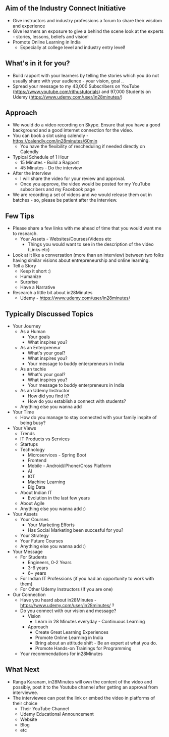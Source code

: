 ## Aim of the Industry Connect Initiative
- Give instructors and industry professions a forum to share their wisdom and experience
- Give learners an exposure to give a behind the scene look at the experts - stories, lessons, beliefs and vision!
- Promote Online Learning in India
	- Especially at college level and industry entry level!

## What's in it for you?
- Build rapport with your learners by telling the stories which you do not usually share with your audience - your vision, goal ..
- Spread your message to my 43,000 Subscribers on YouTube (https://www.youtube.com/rithustutorials) and 97,000 Students on Udemy (https://www.udemy.com/user/in28minutes/)

## Approach
- We would do a video recording on Skype. Ensure that you have a good background and a good internet connection for the video.
- You can book a slot using calendly - https://calendly.com/in28minutes/60min
	- You have the flexibility of rescheduling if needed directly on Calendly
- Typical Schedule of 1 Hour
	- 15 Minutes - Build a Rapport
	- 45 Minutes - Do the interview
- After the interview
	- I will share the video for your review and approval.
	- Once you approve, the video would be posted for my YouTube subscribers and my Facebook page
- We are recording a set of videos and we would release them out in batches - so, please be patient after the interview.

## Few Tips 
- Please share a few links with me ahead of time that you would want me to research.
	- Your Assets - Websites/Courses/Videos etc
		- Things you would want to see in the description of the video (Links etc)
- Look at it like a conversation (more than an interview) between two folks having similar visions about entrepreneurship and online learning.
- Tell a Story
	- Keep it short :)
	- Humanize
	- Surprise
	- Have a Narrative
- Research a little bit about in28Minutes
	- Udemy - https://www.udemy.com/user/in28minutes/ 

## Typically Discussed Topics

- Your Journey
	- As a Human
		- Your goals
		- What inspires you?
	- As an Enterpreneur 
		- What's your goal?
		- What inspires you?
		- Your message to buddy enterpreneurs in India
	- As an techie
		- What's your goal?
		- What inspires you?
		- Your message to buddy enterpreneurs in India
	- As an Udemy Instructor
		- How did you find it?
		- How do you establish a connect with students?
	- Anything else you wanna add
- Your Time
	- How do you manage to stay connected with your family inspite of being busy?
- Your Views
	- Trends
	- IT Products vs Services
	- Startups	
	- Technology
		- Microservices - Spring Boot
		- Frontend
		- Mobile - Android/iPhone/Cross Platform
		- AI
		- IOT
		- Machine Learning
		- Big Data
	- About Indian IT
		- Evolution in the last few years
	- About Agile
	- Anything else you wanna add :)
- Your Assets
	- Your Courses
		- Your Marketing Efforts
		- Has Social Marketing been succesful for you?
	- Your Strategy
	- Your Future Courses
	- Anything else you wanna add :)
- Your Message
	- For Students
		- Engineers, 0-2 Years
		- 3-6 years
		- 6+ years
	- For Indian IT Professions (if you had an opportunity to work with them) 
	- For Other Udemy Instructors (If you are one)
- Our Connection
	- Have you heard about in28Minutes - https://www.udemy.com/user/in28minutes/ ?
	- Do you connect with our vision and message?
		- Vision
			- Learn in 28 Minutes everyday - Continuous Learning
		- Approach
			- Create Great Learning Experiences
			- Promote Online Learning in India
			- Bring about an attitude shift - Be an expert at what you do.
			- Promote Hands-on Trainings for Programming
	- Your recommendations for in28Minutes

## What Next
- Ranga Karanam, in28Minutes will own the content of the video and possibly, post it to the Youtube channel after getting an approval from interviewee.
- The interviewee can post the link or embed the video in platforms of their choice 
   - Their YouTube Channel
   - Udemy Educational Announcement
   - Website
   - Blog
   - etc
